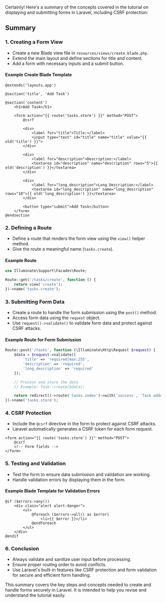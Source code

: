 Certainly! Here's a summary of the concepts covered in the tutorial on displaying and submitting forms in Laravel, including CSRF protection:

## Summary

### 1. Creating a Form View

-   Create a new Blade view file in `resources/views/create.blade.php`.
-   Extend the main layout and define sections for title and content.
-   Add a form with necessary inputs and a submit button.

#### Example Create Blade Template

```blade
@extends('layouts.app')

@section('title', 'Add Task')

@section('content')
    <h1>Add Task</h1>

    <form action="{{ route('tasks.store') }}" method="POST">
        @csrf

        <div>
            <label for="title">Title:</label>
            <input type="text" id="title" name="title" value="{{ old('title') }}">
        </div>

        <div>
            <label for="description">Description:</label>
            <textarea id="description" name="description" rows="5">{{ old('description') }}</textarea>
        </div>

        <div>
            <label for="long_description">Long Description:</label>
            <textarea id="long_description" name="long_description" rows="10">{{ old('long_description') }}</textarea>
        </div>

        <button type="submit">Add Task</button>
    </form>
@endsection
```

### 2. Defining a Route

-   Define a route that renders the form view using the `view()` helper method.
-   Give the route a meaningful name (`tasks.create`).

#### Example Route

```php
use Illuminate\Support\Facades\Route;

Route::get('/tasks/create', function () {
    return view('create');
})->name('tasks.create');
```

### 3. Submitting Form Data

-   Create a route to handle the form submission using the `post()` method.
-   Access form data using the `request` object.
-   Use `request()->validate()` to validate form data and protect against CSRF attacks.

#### Example Route for Form Submission

```php
Route::post('/tasks', function (\Illuminate\Http\Request $request) {
    $data = $request->validate([
        'title' => 'required|max:255',
        'description' => 'required',
        'long_description' => 'required'
    ]);

    // Process and store the data
    // Example: Task::create($data);

    return redirect()->route('tasks.index')->with('success', 'Task added successfully.');
})->name('tasks.store');
```

### 4. CSRF Protection

-   Include the `@csrf` directive in the form to protect against CSRF attacks.
-   Laravel automatically generates a CSRF token for each form request.

```blade
<form action="{{ route('tasks.store') }}" method="POST">
    @csrf
    <!-- Form fields -->
</form>
```

### 5. Testing and Validation

-   Test the form to ensure data submission and validation are working.
-   Handle validation errors by displaying them in the form.

#### Example Blade Template for Validation Errors

```blade
@if ($errors->any())
    <div class="alert alert-danger">
        <ul>
            @foreach ($errors->all() as $error)
                <li>{{ $error }}</li>
            @endforeach
        </ul>
    </div>
@endif
```

### 6. Conclusion

-   Always validate and sanitize user input before processing.
-   Ensure proper routing order to avoid conflicts.
-   Use Laravel's built-in features like CSRF protection and form validation for secure and efficient form handling.

This summary covers the key steps and concepts needed to create and handle forms securely in Laravel. It is intended to help you revise and understand the tutorial easily.
